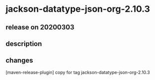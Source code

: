 # jackson-datatype-json-org-2.10.3

## release on 20200303

## description

## changes

[maven-release-plugin] copy for tag jackson-datatype-json-org-2.10.3

